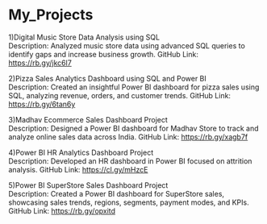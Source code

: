 # My_Projects
1)Digital Music Store Data Analysis using SQL  
Description: Analyzed music store data using advanced SQL queries to identify gaps and increase business growth. 
GitHub Link: https://rb.gy/jkc6l7 

2)Pizza Sales Analytics Dashboard using SQL and Power BI  
Description: Created an insightful Power BI dashboard for pizza sales using SQL, analyzing revenue, orders, and customer trends.
GitHub Link: https://rb.gy/6tan6y 

3)Madhav Ecommerce Sales Dashboard Project  
Description: Designed a Power BI dashboard for Madhav Store to track and analyze online sales data across India.
GitHub Link: https://rb.gy/xagb7f

4)Power BI HR Analytics Dashboard Project  
Description: Developed an HR dashboard in Power BI focused on attrition analysis.
GitHub Link: https://cl.gy/mHzcE 

5)Power BI SuperStore Sales Dashboard Project  
Description: Created a Power BI dashboard for SuperStore sales, showcasing sales trends, regions, segments, payment modes, and KPIs.
GitHub Link: https://rb.gy/opxitd
